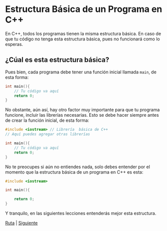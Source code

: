 # Estructura Básica de un Programa en C++
En C++, todos los programas tienen la misma estructura básica. En caso de que tu código no tenga esta estructura básica, pues no funcionará como lo esperas.

## ¿Cúal es esta estructura básica?
Pues bien, cada programa debe tener una función inicial llamada `main`, de esta forma:  
```cpp
int main(){
	// Tu código va aquí
	return 0;
}
```  
No obstante, aún así, hay otro factor muy importante para que tu programa funcione, incluir las librerías necesarias. Esto se debe hacer siempre antes de crear la función inicial, de esta forma:
```cpp
#include <iostream> // Librería  básica de C++
// Aquí puedes agregar otras librerías

int main(){
	// Tu código va aquí
	return 0;
}
```  
No te preocupes si aún no entiendes nada, solo debes entender por el momento que la estructura básica de un programa en C++ es esta:

```cpp
#include <iostream>

int main(){

	return 0;
}
```
Y tranquilo, en las siguientes lecciones entenderás mejor esta estructura.

[Ruta](https://astrodev07.github.io/Ruta.html) | [Siguiente](/Librerías.html)</div>